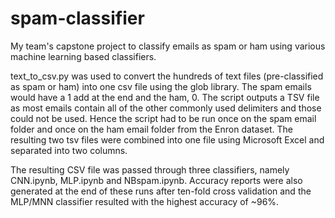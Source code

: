 # spam-classifier
My team's capstone project to classify emails as spam or ham using various machine learning based classifiers.

text_to_csv.py was used to convert the hundreds of text files (pre-classified as spam or ham) into one csv file using the glob library. The spam emails would have a 1 add at the end and the ham, 0. The script outputs a TSV file as most emails contain all of the other commonly used delimiters and those could not be used. Hence the script had to be run once on the spam email folder and once on the ham email folder from the Enron dataset. The resulting two tsv files were combined into one file using Microsoft Excel and separated into two columns.

The resulting CSV file was passed through three classifiers, namely CNN.ipynb, MLP.ipynb and NBspam.ipynb. Accuracy reports were also generated at the end of these runs after ten-fold cross validation and the MLP/MNN classifier resulted with the highest accuracy of ~96%.

